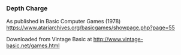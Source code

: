 ### Depth Charge

As published in Basic Computer Games (1978)
https://www.atariarchives.org/basicgames/showpage.php?page=55

Downloaded from Vintage Basic at
http://www.vintage-basic.net/games.html

